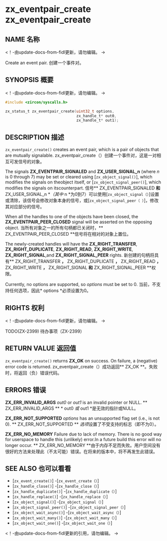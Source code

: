  
# zx_eventpair_create  zx_eventpair_create 

 
## NAME  名称 

<!-- Updated by update-docs-from-fidl, do not edit. -->  <！-由update-docs-from-fidl更新，请勿编辑。 ->

Create an event pair.  创建一个事件对。

 
## SYNOPSIS  概要 

<!-- Updated by update-docs-from-fidl, do not edit. -->  <！-由update-docs-from-fidl更新，请勿编辑。 ->

```c
#include <zircon/syscalls.h>

zx_status_t zx_eventpair_create(uint32_t options,
                                zx_handle_t* out0,
                                zx_handle_t* out1);
```
 

 
## DESCRIPTION  描述 

`zx_eventpair_create()` creates an event pair, which is a pair of objects that are mutually signalable. zx_eventpair_create（）创建一个事件对，这是一对相互可发信号的对象。

The signals **ZX_EVENTPAIR_SIGNALED** and **ZX_USER_SIGNAL_n** (where *n* is 0 through 7) may be set or cleared using [`zx_object_signal()`], which modifies the signals on theobject itself, or [`zx_object_signal_peer()`], which modifies the signals on itscounterpart. 信号** ZX_EVENTPAIR_SIGNALED **和** ZX_USER_SIGNAL_n **（其中* n *为0到7）可以使用[`zx_object_signal（）`]设置或清除，该信号会修改对象本身的信号，或[`zx_object_signal_peer（ ）`]，修改其对应部分的信号。

When all the handles to one of the objects have been closed, the **ZX_EVENTPAIR_PEER_CLOSED** signal will be asserted on the opposing object. 当所有对象之一的所有句柄都已关闭时，** ZX_EVENTPAIR_PEER_CLOSED **信号将在相对的对象上置位。

The newly-created handles will have the **ZX_RIGHT_TRANSFER**, **ZX_RIGHT_DUPLICATE**, **ZX_RIGHT_READ**, **ZX_RIGHT_WRITE**, **ZX_RIGHT_SIGNAL**,and **ZX_RIGHT_SIGNAL_PEER** rights. 新创建的句柄将具有** ZX_RIGHT_TRANSFER **，** ZX_RIGHT_DUPLICATE **，** ZX_RIGHT_READ **，** ZX_RIGHT_WRITE **，** ZX_RIGHT_SIGNAL **和** ZX_RIGHT_SIGNAL_PEER **权限。

Currently, no options are supported, so *options* must be set to 0.  当前，不支持任何选项，因此* options *必须设置为0。

 

 
## RIGHTS  权利 

<!-- Updated by update-docs-from-fidl, do not edit. -->  <！-由update-docs-from-fidl更新，请勿编辑。 ->

TODO(ZX-2399)  待办事项（ZX-2399）

 
## RETURN VALUE  返回值 

`zx_eventpair_create()` returns **ZX_OK** on success. On failure, a (negative) error code is returned. zx_eventpair_create（）成功返回** ZX_OK **。失败时，将返回（负）错误代码。

 

 
## ERRORS  错误 

**ZX_ERR_INVALID_ARGS**  *out0* or *out1* is an invalid pointer or NULL.  ** ZX_ERR_INVALID_ARGS ** * out0 *或* out1 *是无效的指针或NULL。

**ZX_ERR_NOT_SUPPORTED**  *options* has an unsupported flag set (i.e., is not 0).  ** ZX_ERR_NOT_SUPPORTED ** *选项*设置了不受支持的标志（即不为0）。

**ZX_ERR_NO_MEMORY**  Failure due to lack of memory. There is no good way for userspace to handle this (unlikely) error.In a future build this error will no longer occur. ** ZX_ERR_NO_MEMORY **由于内存不足而失败。用户空间没有很好的方法来处理此（不太可能）错误。在将来的版本中，将不再发生此错误。

 

 
## SEE ALSO  也可以看看 

 
 - [`zx_event_create()`]  -[`zx_event_create（）`]
 - [`zx_handle_close()`]  -[`zx_handle_close（）`]
 - [`zx_handle_duplicate()`]  -[`zx_handle_duplicate（）`]
 - [`zx_handle_replace()`]  -[`zx_handle_replace（）`]
 - [`zx_object_signal()`]  -[`zx_object_signal（）`]
 - [`zx_object_signal_peer()`]  -[`zx_object_signal_peer（）`]
 - [`zx_object_wait_async()`]  -[`zx_object_wait_async（）`]
 - [`zx_object_wait_many()`]  -[`zx_object_wait_many（）`]
 - [`zx_object_wait_one()`]  -[`zx_object_wait_one（）`]

<!-- References updated by update-docs-from-fidl, do not edit. -->  <！-由update-docs-from-fidl更新的引用，请勿编辑。 ->

